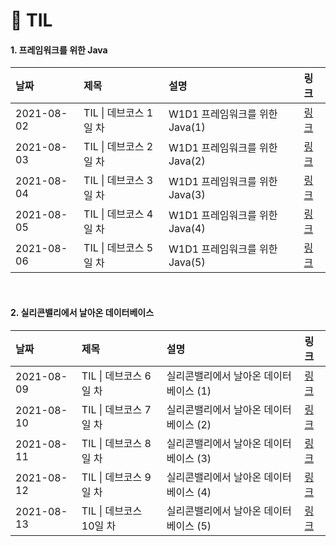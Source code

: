 # 📝 TIL

#### 1. 프레임워크를 위한 Java

| **날짜**   | **제목**               | **설명**                       | **링크**                                |
| :--------- | :--------------------- | :----------------------------- | :-------------------------------------- |
| 2021-08-02 | TIL \| 데브코스 1일 차 | W1D1 프레임워크를 위한 Java(1) | [링크](https://velog.io/@soo5717/TIL-1) |
| 2021-08-03 | TIL \| 데브코스 2일 차 | W1D1 프레임워크를 위한 Java(2) | [링크](https://velog.io/@soo5717/TIL-2) |
| 2021-08-04 | TIL \| 데브코스 3일 차 | W1D1 프레임워크를 위한 Java(3) | [링크](https://velog.io/@soo5717/TIL-3) |
| 2021-08-05 | TIL \| 데브코스 4일 차 | W1D1 프레임워크를 위한 Java(4) | [링크](https://velog.io/@soo5717/TIL-4) |
| 2021-08-06 | TIL \| 데브코스 5일 차 | W1D1 프레임워크를 위한 Java(5) | [링크](https://velog.io/@soo5717/TIL-5) |

</br>

#### 2. 실리콘밸리에서 날아온 데이터베이스

| **날짜**   | **제목**                | **설명**                               | **링크**                                 |
| :--------- | :---------------------- | :------------------------------------- | :--------------------------------------- |
| 2021-08-09 | TIL \| 데브코스 6일 차  | 실리콘밸리에서 날아온 데이터베이스 (1) | [링크](https://velog.io/@soo5717/TIL-6)  |
| 2021-08-10 | TIL \| 데브코스 7일 차  | 실리콘밸리에서 날아온 데이터베이스 (2) | [링크](https://velog.io/@soo5717/TIL-7)  |
| 2021-08-11 | TIL \| 데브코스 8일 차  | 실리콘밸리에서 날아온 데이터베이스 (3) | [링크](https://velog.io/@soo5717/TIL-8)  |
| 2021-08-12 | TIL \| 데브코스 9일 차  | 실리콘밸리에서 날아온 데이터베이스 (4) | [링크](https://velog.io/@soo5717/TIL-9)  |
| 2021-08-13 | TIL \| 데브코스 10일 차 | 실리콘밸리에서 날아온 데이터베이스 (5) | [링크](https://velog.io/@soo5717/TIL-10) |
